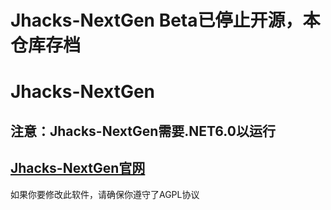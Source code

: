 # Jhacks-NextGen Beta已停止开源，本仓库存档
# Jhacks-NextGen
## 注意：Jhacks-NextGen需要.NET6.0以运行 
## [Jhacks-NextGen官网](https://jhacks.xiaojiang233.top/)

如果你要修改此软件，请确保你遵守了AGPL协议
